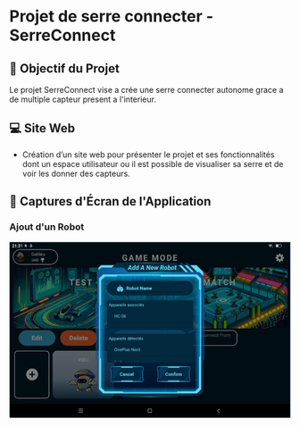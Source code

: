 # Projet de serre connecter - SerreConnect

## 🏡 Objectif du Projet
Le projet SerreConnect vise a crée une serre connecter autonome grace a de multiple capteur present a l'interieur.


## 💻 Site Web 
- Création d’un site web pour présenter le projet et ses fonctionnalités dont un espace utilisateur ou il est possible de visualiser sa serre et de voir les donner des capteurs.


## 📸 Captures d'Écran de l'Application

### Ajout d'un Robot
![SteelStrickersAddRobot](https://github.com/Fillraen/SteelStrickers/blob/main/SteelStrickersAddRobot.PNG)
